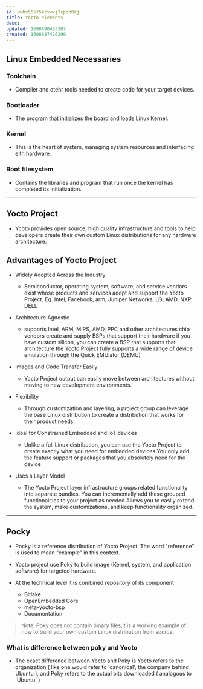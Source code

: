 ```yaml
---
id: vwhv555f54cvwxj7cpob0zj
title: Yocto elements
desc: ''
updated: 1698890453307
created: 1698887426299
---
```


## Linux Embedded Necessaries

### Toolchain
- Compiler and otehr tools needed to create code for your target devices.

### Bootloader
- The program that initializes the board and loads Linux Kernel.

### Kernel
- This is the heart of system, managing system resources and interfacing eith hardware.

### Root filesystem
- Contains the libraries and program that run once the kernel has completed its initialization.

---

## Yocto Project

- Ycoto provides open source, high quality infrastructure and tools to help developers create their own custom Linux distributions for any hardware architecture.

## Advantages of Yocto Project

- Widely Adopted Across the Industry
	 - Semiconductor, operating system, software, and service vendors exist whose products and services adopt and support the Yocto Project.
	Eg. Intel, Facebook, arm, Juniper Networks, LG, AMD, NXP, DELL


- Architecture Agnostic
	- supports Intel, ARM, MIPS, AMD, PPC and other architectures
	chip vendors create and supply BSPs that support their hardware
	if you have custom silicon, you can create a BSP that supports that architecture
	the Yocto Project fully supports a wide range of device emulation through the Quick EMUlator (QEMU)


- Images and Code Transfer Easily
	- Yocto Project output can easily move between architectures without moving to new development environments.


- Flexibility
	- Through customization and layering, a project group can leverage the base Linux distribution to create a distribution that works for their product needs.


- Ideal for Constrained Embedded and IoT devices
	- Unlike a full Linux distribution, you can use the Yocto Project to create exactly what you need for embedded devices
	You only add the feature support or packages that you absolutely need for the device


- Uses a Layer Model
	- The Yocto Project layer infrastructure groups related functionality into separate bundles.
	You can incrementally add these grouped functionalities to your project as needed
	Allows you to easily extend the system, make customizations, and keep functionality organized.


---

## Pocky
- Pocky is a reference distribution of Yocto Project. The word "reference" is used to mean "example" in this context.

- Yocto project use Poky to build image (Kernel, system, and application software) for targeted hardware.

- At the technical level it is combined repository of its component
 	- Bitlake
 	- OpenEmbedded Core
 	- meta-yocto-bsp
 	- Documentation

> Note: Poky does not contain binary files,it is a working example of how to build your own custom Linux distribution from source.

### What is difference between poky and Yocto

- The exact difference between Yocto and Poky is Yocto refers to the organization ( like one would refer to 'canonical', the company behind Ubuntu ), and Poky refers to the actual bits downloaded ( analogous to 'Ubuntu' )